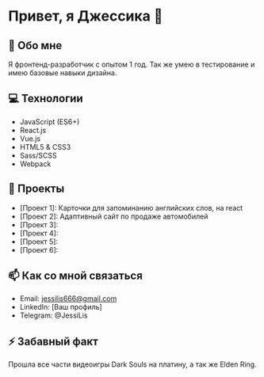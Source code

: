 # Привет, я Джессика 👋

## 🚀 Обо мне
Я фронтенд-разработчик с опытом 1 год.
Так же умею в тестирование и имею базовые навыки дизайна.

## 💻 Технологии
- JavaScript (ES6+)
- React.js
- Vue.js
- HTML5 & CSS3
- Sass/SCSS
- Webpack

## 🌟 Проекты
- [Проект 1]: Карточки для запоминанию английских слов, на react
- [Проект 2]: Адаптивный сайт по продаже автомобилей
- [Проект 3]:
- [Проект 4]: 
- [Проект 5]: 
- [Проект 6]: 

## 📫 Как со мной связаться
- Email: jessilis666@gmail.com
- LinkedIn: [Ваш профиль]
- Telegram: @JessiLis

## ⚡ Забавный факт
Прошла все части видеоигры Dark Souls на платину, а так же Elden Ring.
